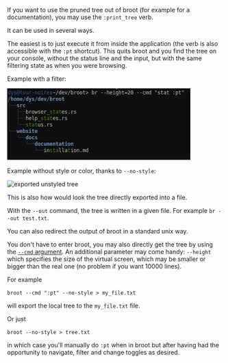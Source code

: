 
If you want to use the pruned tree out of broot (for example for a documentation), you may use the `:print_tree` verb.

It can be used in several ways.

The easiest is to just execute it from inside the application (the verb is also accessible with the `:pt` shortcut). This quits broot and you find the tree on your console, without the status line and the input, but with the same filtering state as when you were browsing.


Example with a filter:

![exported styled tree](img/20190321-cmd-pt-styled.png)

Example without style or color, thanks to `--no-style`:

![exported unstyled tree](img/20190321-cmd-pt-unstyled.png)

This is also how would look the tree directly exported into a file.

With the `--out` command, the tree is written in a given file. For example `br --out test.txt`.

You can also  redirect the output of broot in a standard unix way.

You don't have to enter broot, you may also directly get the tree by using the [`--cmd` argument](../launch/#the-cmd-launch-argument). An additional parameter may come handy: `--height` which specifies the size of the virtual screen, which may be smaller or bigger than the real one (no problem if you want 10000 lines).

For example

    broot --cmd ":pt" --no-style > my_file.txt

will export the local tree to the `my_file.txt` file.

Or just

    broot --no-style > tree.txt

in which case you'll manually do `:pt` when in broot but after having had the opportunity to navigate, filter and change toggles as desired.

